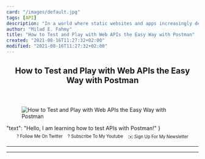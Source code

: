 ```yaml
---
card: "/images/default.jpg"
tags: [API]
description: "In a world where static websites and apps increasingly depend"
author: "Milad E. Fahmy"
title: "How to Test and Play with Web APIs the Easy Way with Postman"
created: "2021-08-16T11:27:32+02:00"
modified: "2021-08-16T11:27:32+02:00"
---
```

<div class="site-wrapper">
<main id="site-main" class="site-main outer">
<div class="inner">
<article class="post-full post tag-api tag-rest-api tag-software-testing tag-testing tag-developer-tools tag-tools tag-tech tag-technology tag-programing tag-software-development tag-software-engineering tag-qa tag-quality-assurance ">
<header class="post-full-header">
<h1 class="post-full-title">How to Test and Play with Web APIs the Easy Way with Postman</h1>
</header>
<figure class="post-full-image">
<picture>
<source media="(max-width: 700px)" sizes="1px" srcset="data:image/gif;base64,R0lGODlhAQABAIAAAAAAAP///yH5BAEAAAAALAAAAAABAAEAAAIBRAA7 1w">
<source media="(min-width: 701px)" sizes="(max-width: 800px) 400px,
(max-width: 1170px) 700px,
1400px" srcset="/news/content/images/size/w300/2020/06/postman.jpg 300w,
/news/content/images/size/w600/2020/06/postman.jpg 600w,
/news/content/images/size/w1000/2020/06/postman.jpg 1000w,
/news/content/images/size/w2000/2020/06/postman.jpg 2000w">
<img onerror="this.style.display='none'" src="/news/content/images/size/w2000/2020/06/postman.jpg" alt="How to Test and Play with Web APIs the Easy Way with Postman">
</picture>
</figure>
<section class="post-full-content">
<div class="post-content">
"text": "Hello, I am learning how to test APIs with Postman!"
}
<p style="margin: 0;">
<a href="https://twitter.com/colbyfayock" style="display: block;">
</a>
</p>
<ul style="display:flex;justify-content:center;list-style:none;padding:0;margin: .5em 0 0;font-size: .8em;">
<li style="margin: 0 .6em;padding: 0;">
<a href="https://twitter.com/colbyfayock" style="text-decoration: none;">? Follow Me On Twitter</a>
</li>
<li style="margin: 0 .6em;padding: 0;">
<a href="https://youtube.com/colbyfayock" style="text-decoration: none;">?️ Subscribe To My Youtube</a>
</li>
<li style="margin: 0 .6em;padding: 0;">
<a href="https://www.colbyfayock.com/newsletter/" style="text-decoration: none;">✉️ Sign Up For My Newsletter</a>
</li>
</ul>
</div>
<hr>
<hr>
</section>
</article>
</div>
</main>
</div>
<!-- Google Tag Manager (noscript) -->
<!-- End Google Tag Manager (noscript) -->
